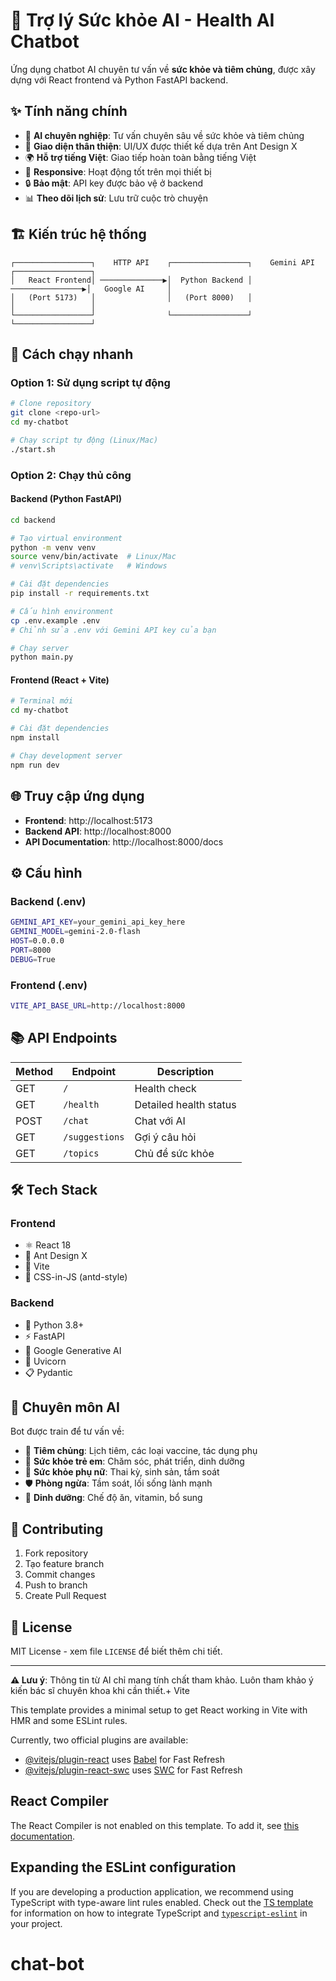 # 🏥 Trợ lý Sức khỏe AI - Health AI Chatbot

Ứng dụng chatbot AI chuyên tư vấn về **sức khỏe và tiêm chủng**, được xây dựng với React frontend và Python FastAPI backend.

## ✨ Tính năng chính

- 🤖 **AI chuyên nghiệp**: Tư vấn chuyên sâu về sức khỏe và tiêm chủng
- 💬 **Giao diện thân thiện**: UI/UX được thiết kế dựa trên Ant Design X
- 🌍 **Hỗ trợ tiếng Việt**: Giao tiếp hoàn toàn bằng tiếng Việt
- 📱 **Responsive**: Hoạt động tốt trên mọi thiết bị
- 🔒 **Bảo mật**: API key được bảo vệ ở backend
- 📊 **Theo dõi lịch sử**: Lưu trữ cuộc trò chuyện

## 🏗️ Kiến trúc hệ thống

```
┌─────────────────┐    HTTP API    ┌─────────────────┐    Gemini API    ┌─────────────────┐
│   React Frontend│ ──────────────▶│  Python Backend │ ────────────────▶│   Google AI     │
│   (Port 5173)   │                │   (Port 8000)   │                  │                 │
└─────────────────┘                └─────────────────┘                  └─────────────────┘
```

## 🚀 Cách chạy nhanh

### Option 1: Sử dụng script tự động
```bash
# Clone repository
git clone <repo-url>
cd my-chatbot

# Chạy script tự động (Linux/Mac)
./start.sh
```

### Option 2: Chạy thủ công

#### Backend (Python FastAPI)
```bash
cd backend

# Tạo virtual environment
python -m venv venv
source venv/bin/activate  # Linux/Mac
# venv\Scripts\activate   # Windows

# Cài đặt dependencies
pip install -r requirements.txt

# Cấu hình environment
cp .env.example .env
# Chỉnh sửa .env với Gemini API key của bạn

# Chạy server
python main.py
```

#### Frontend (React + Vite)
```bash
# Terminal mới
cd my-chatbot

# Cài đặt dependencies
npm install

# Chạy development server
npm run dev
```

## 🌐 Truy cập ứng dụng

- **Frontend**: http://localhost:5173
- **Backend API**: http://localhost:8000
- **API Documentation**: http://localhost:8000/docs

## ⚙️ Cấu hình

### Backend (.env)
```bash
GEMINI_API_KEY=your_gemini_api_key_here
GEMINI_MODEL=gemini-2.0-flash
HOST=0.0.0.0
PORT=8000
DEBUG=True
```

### Frontend (.env)
```bash
VITE_API_BASE_URL=http://localhost:8000
```

## 📚 API Endpoints

| Method | Endpoint | Description |
|--------|----------|-------------|
| GET | `/` | Health check |
| GET | `/health` | Detailed health status |
| POST | `/chat` | Chat với AI |
| GET | `/suggestions` | Gợi ý câu hỏi |
| GET | `/topics` | Chủ đề sức khỏe |

## 🛠️ Tech Stack

### Frontend
- ⚛️ React 18
- 🎨 Ant Design X
- 🚀 Vite
- 💨 CSS-in-JS (antd-style)

### Backend  
- 🐍 Python 3.8+
- ⚡ FastAPI
- 🤖 Google Generative AI
- 🔧 Uvicorn
- 📋 Pydantic

## 🎯 Chuyên môn AI

Bot được train để tư vấn về:

- 💉 **Tiêm chủng**: Lịch tiêm, các loại vaccine, tác dụng phụ
- 👶 **Sức khỏe trẻ em**: Chăm sóc, phát triển, dinh dưỡng
- 👩 **Sức khỏe phụ nữ**: Thai kỳ, sinh sản, tầm soát
- 🛡️ **Phòng ngừa**: Tầm soát, lối sống lành mạnh
- 🍎 **Dinh dưỡng**: Chế độ ăn, vitamin, bổ sung

## 🤝 Contributing

1. Fork repository
2. Tạo feature branch
3. Commit changes
4. Push to branch  
5. Create Pull Request

## 📄 License

MIT License - xem file `LICENSE` để biết thêm chi tiết.

---

**⚠️ Lưu ý**: Thông tin từ AI chỉ mang tính chất tham khảo. Luôn tham khảo ý kiến bác sĩ chuyên khoa khi cần thiết.+ Vite

This template provides a minimal setup to get React working in Vite with HMR and some ESLint rules.

Currently, two official plugins are available:

- [@vitejs/plugin-react](https://github.com/vitejs/vite-plugin-react/blob/main/packages/plugin-react) uses [Babel](https://babeljs.io/) for Fast Refresh
- [@vitejs/plugin-react-swc](https://github.com/vitejs/vite-plugin-react/blob/main/packages/plugin-react-swc) uses [SWC](https://swc.rs/) for Fast Refresh

## React Compiler

The React Compiler is not enabled on this template. To add it, see [this documentation](https://react.dev/learn/react-compiler/installation).

## Expanding the ESLint configuration

If you are developing a production application, we recommend using TypeScript with type-aware lint rules enabled. Check out the [TS template](https://github.com/vitejs/vite/tree/main/packages/create-vite/template-react-ts) for information on how to integrate TypeScript and [`typescript-eslint`](https://typescript-eslint.io) in your project.
# chat-bot
